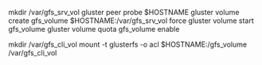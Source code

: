 mkdir /var/gfs_srv_vol
gluster peer probe $HOSTNAME
gluster volume create gfs_volume $HOSTNAME:/var/gfs_srv_vol force
gluster volume start gfs_volume
gluster volume quota gfs_volume enable

mkdir /var/gfs_cli_vol
mount -t glusterfs -o acl $HOSTNAME:/gfs_volume /var/gfs_cli_vol
